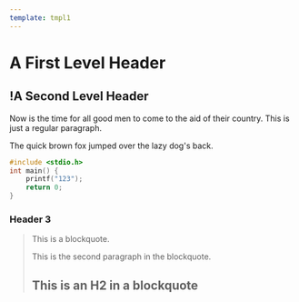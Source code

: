 ```yaml
---
template: tmpl1
---
```

A First Level Header
====================

!A Second Level Header
---------------------

Now is the time for all good men to come to
the aid of their country. This is just a
regular paragraph.

The quick brown fox jumped over the lazy
dog's back.
```c
#include <stdio.h>
int main() {
    printf("123");
    return 0;
}
```
### Header 3

> This is a blockquote.
> 
> This is the second paragraph in the blockquote.
>
> ## This is an H2 in a blockquote
